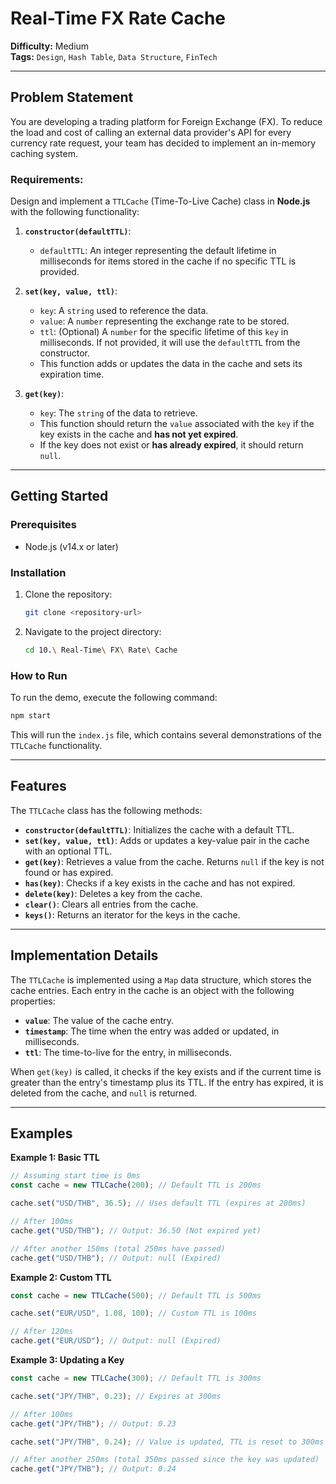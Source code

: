 # Real-Time FX Rate Cache

**Difficulty:** Medium  
**Tags:** `Design`, `Hash Table`, `Data Structure`, `FinTech`

---

## Problem Statement

You are developing a trading platform for Foreign Exchange (FX). To reduce the load and cost of calling an external data provider's API for every currency rate request, your team has decided to implement an in-memory caching system.

### Requirements:

Design and implement a `TTLCache` (Time-To-Live Cache) class in **Node.js** with the following functionality:

1.  **`constructor(defaultTTL)`**:

    - `defaultTTL`: An integer representing the default lifetime in milliseconds for items stored in the cache if no specific TTL is provided.

2.  **`set(key, value, ttl)`**:

    - `key`: A `string` used to reference the data.
    - `value`: A `number` representing the exchange rate to be stored.
    - `ttl`: (Optional) A `number` for the specific lifetime of this `key` in milliseconds. If not provided, it will use the `defaultTTL` from the constructor.
    - This function adds or updates the data in the cache and sets its expiration time.

3.  **`get(key)`**:
    - `key`: The `string` of the data to retrieve.
    - This function should return the `value` associated with the `key` if the key exists in the cache and **has not yet expired**.
    - If the key does not exist or **has already expired**, it should return `null`.

---

## Getting Started

### Prerequisites

- Node.js (v14.x or later)

### Installation

1. Clone the repository:
   ```sh
   git clone <repository-url>
   ```
2. Navigate to the project directory:
   ```sh
   cd 10.\ Real-Time\ FX\ Rate\ Cache
   ```

### How to Run

To run the demo, execute the following command:

```sh
npm start
```

This will run the `index.js` file, which contains several demonstrations of the `TTLCache` functionality.

---

## Features

The `TTLCache` class has the following methods:

- **`constructor(defaultTTL)`**: Initializes the cache with a default TTL.
- **`set(key, value, ttl)`**: Adds or updates a key-value pair in the cache with an optional TTL.
- **`get(key)`**: Retrieves a value from the cache. Returns `null` if the key is not found or has expired.
- **`has(key)`**: Checks if a key exists in the cache and has not expired.
- **`delete(key)`**: Deletes a key from the cache.
- **`clear()`**: Clears all entries from the cache.
- **`keys()`**: Returns an iterator for the keys in the cache.

---

## Implementation Details

The `TTLCache` is implemented using a `Map` data structure, which stores the cache entries. Each entry in the cache is an object with the following properties:

- **`value`**: The value of the cache entry.
- **`timestamp`**: The time when the entry was added or updated, in milliseconds.
- **`ttl`**: The time-to-live for the entry, in milliseconds.

When `get(key)` is called, it checks if the key exists and if the current time is greater than the entry's timestamp plus its TTL. If the entry has expired, it is deleted from the cache, and `null` is returned.

---

## Examples

**Example 1: Basic TTL**

```javascript
// Assuming start time is 0ms
const cache = new TTLCache(200); // Default TTL is 200ms

cache.set("USD/THB", 36.5); // Uses default TTL (expires at 200ms)

// After 100ms
cache.get("USD/THB"); // Output: 36.50 (Not expired yet)

// After another 150ms (total 250ms have passed)
cache.get("USD/THB"); // Output: null (Expired)
```

**Example 2: Custom TTL**

```javascript
const cache = new TTLCache(500); // Default TTL is 500ms

cache.set("EUR/USD", 1.08, 100); // Custom TTL is 100ms

// After 120ms
cache.get("EUR/USD"); // Output: null (Expired)
```

**Example 3: Updating a Key**

```javascript
const cache = new TTLCache(300); // Default TTL is 300ms

cache.set("JPY/THB", 0.23); // Expires at 300ms

// After 100ms
cache.get("JPY/THB"); // Output: 0.23

cache.set("JPY/THB", 0.24); // Value is updated, TTL is reset to 300ms

// After another 250ms (total 350ms passed since the key was updated)
cache.get("JPY/THB"); // Output: 0.24
```
